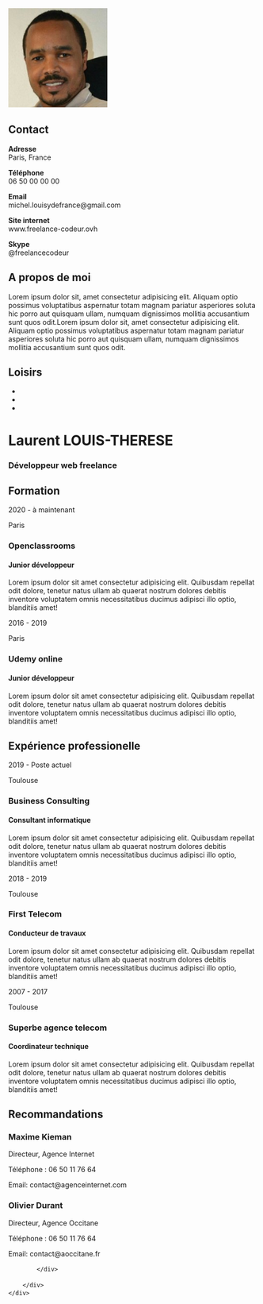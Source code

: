 <!DOCTYPE html>
<html lang="fr">
<head>
    <meta charset="UTF-8">
    <meta name="viewport" content="width=device-width, initial-scale=1.0">
    <title>Freelance codeur web</title>
    <script src="https://kit.fontawesome.com/9f15b0e413.js" crossorigin="anonymous"></script>
    <link href="https://fonts.googleapis.com/css2?family=Roboto:ital,wght@0,100;1,400&display=swap" rel="stylesheet"> 
    <link rel="stylesheet" href="css/monstyle.css">
</head>
<body>
    <div class="container">
        <div class="sidebar">
            <div id="avatar">
                <img src="img/llouistherese.jpg" alt="Avatar freelance codeur web">
            </div>
            <div class="contact">
                <h2>Contact</h2>
                <p><strong>Adresse</strong><br>Paris, France</p>
                <p><strong>Téléphone</strong><br>06 50 00 00 00</p>
                <p><strong>Email</strong><br>michel.louisydefrance@gmail.com</p>
                <p><strong>Site internet</strong><br>www.freelance-codeur.ovh</p>
                <p><strong>Skype</strong><br>@freelancecodeur</p>
            </div>
            <div class="apropos">
                <h2>A propos de moi</h2>
                <p>Lorem ipsum dolor sit, amet consectetur adipisicing elit. Aliquam optio possimus voluptatibus aspernatur totam magnam pariatur asperiores soluta hic porro aut quisquam ullam, numquam dignissimos mollitia accusantium sunt quos odit.Lorem ipsum dolor sit, amet consectetur adipisicing elit. Aliquam optio possimus voluptatibus aspernatur totam magnam pariatur asperiores soluta hic porro aut quisquam ullam, numquam dignissimos mollitia accusantium sunt quos odit.</p>
            </div>
            <div class="loisirs">
                <h2>Loisirs</h2>
                <ul>
                    <li><i class="fas fa-swimmer fa-3x"></i></li>
                    <li><i class="fas fa-biking fa-3x"></i></li>
                    <li><i class="fas fa-table-tennis fa-3x"></i></li>
                </ul>
            </div>
        </div>
        <div class="page">
            <div class="titre">
                <h1><span>Laurent</span> LOUIS-THERESE</h1>
            </div>
            <div class="slogan">
                <h3><span>Dével</span>oppeur web freelance</h3>
            </div>
            <div class="elements-cv">
                <div class="elements-cv-border"><h2><i class="fas fa-graduation-cap"></i>Formation</h2></div>
                <div class="elements-cv-box">
                    <div class="elements-cv-main-puce"></div>
                    <div class="elements-cv-date"><p>2020 - à maintenant</p><p>Paris</p></div>
                    <div class="elements-cv-description"><h3>Openclassrooms</h3>
                        <h4>Junior développeur</h4><p>Lorem ipsum dolor sit amet consectetur adipisicing elit. Quibusdam repellat odit dolore, tenetur natus ullam ab quaerat nostrum dolores debitis inventore voluptatem omnis necessitatibus ducimus adipisci illo optio, blanditiis amet!</p></div>
                </div>
                <div class="elements-cv-box">
                    <div class="elements-cv-second-puce"></div>
                    <div class="elements-cv-date"><p>2016 - 2019</p><p>Paris</p></div>
                    <div class="elements-cv-description"><h3>Udemy online</h3>
                        <h4>Junior développeur</h4><p>Lorem ipsum dolor sit amet consectetur adipisicing elit. Quibusdam repellat odit dolore, tenetur natus ullam ab quaerat nostrum dolores debitis inventore voluptatem omnis necessitatibus ducimus adipisci illo optio, blanditiis amet!</p></div>
                </div>
            </div>
            <div class="elements-cv">
                <div class="elements-cv-border"><h2><i class="fas fa-briefcase"></i>Expérience professionelle</h2></div>
                <div class="elements-cv-box">
                    <div class="elements-cv-main-puce"></div>
                    <div class="elements-cv-date "><p>2019 - Poste actuel</p><p>Toulouse</p></div>
                    <div class="elements-cv-description"><h3>Business Consulting</h3>
                    <h4>Consultant informatique</h4><p>Lorem ipsum dolor sit amet consectetur adipisicing elit. Quibusdam repellat odit dolore, tenetur natus ullam ab quaerat nostrum dolores debitis inventore voluptatem omnis necessitatibus ducimus adipisci illo optio, blanditiis amet!</p></div>
                </div>
                <div class="elements-cv-box">
                    <div class="elements-cv-second-puce"></div>
                    <div class="elements-cv-date"><p>2018 - 2019</p><p>Toulouse</p></div>
                    <div class="elements-cv-description"><h3>First Telecom</h3>
                        <h4>Conducteur de travaux</h4><p>Lorem ipsum dolor sit amet consectetur adipisicing elit. Quibusdam repellat odit dolore, tenetur natus ullam ab quaerat nostrum dolores debitis inventore voluptatem omnis necessitatibus ducimus adipisci illo optio, blanditiis amet!</p></div>
                </div>
                <div class="elements-cv-box">
                    <div class="elements-cv-second-puce"></div>
                    <div class="elements-cv-date"><p>2007 - 2017</p><p>Toulouse</p></div>
                    <div class="elements-cv-description"><h3>Superbe agence telecom</h3>
                        <h4>Coordinateur technique</h4><p>Lorem ipsum dolor sit amet consectetur adipisicing elit. Quibusdam repellat odit dolore, tenetur natus ullam ab quaerat nostrum dolores debitis inventore voluptatem omnis necessitatibus ducimus adipisci illo optio, blanditiis amet!</p></div>
                </div>
            </div>
            <div class="elements-cv">
                <div class="elements-cv-border"><h2><i class="fas fa-pencil-alt"></i>Recommandations</h2></div>
            <div class="recommandation">
            <div class="recommantation1"><h3>Maxime Kieman</h3>
            <p>Directeur, Agence Internet</p>
            <p>Téléphone : 06 50 11 76 64</p>
            <p>Email: contact@agenceinternet.com</p></div>
            <div class="recommantation2"><h3>Olivier Durant</h3>
            <p>Directeur, Agence Occitane</p>
            <p>Téléphone : 06 50 11 76 64</p>
            <p>Email: contact@aoccitane.fr</p></div>
            
            </div>

        </div>
    </div>
</body>
</html>